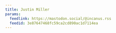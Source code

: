 ```yaml
---
title: Justin Miller
params:
  feedlink: https://mastodon.social/@incanus.rss
  feedid: 3e87647468fc59ca2cd890ac1d7114ea
---
```

